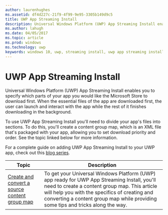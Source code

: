 ```yaml
---
author: laurenhughes
ms.assetid: df4d227c-21f9-4f99-9e95-3305b149d9c5
title: UWP App Streaming Install
description: Universal Windows Platform (UWP) App Streaming Install enables you to specify which parts of your app you would like the Microsoft Store to download first. When the essential files of the app are downloaded first, the user can launch and interact with the app while the rest of it finishes downloading in the background. 
ms.author: lahugh
ms.date: 04/05/2017
ms.topic: article
ms.prod: windows
ms.technology: uwp
keywords: windows 10, uwp, streaming install, uwp app streaming install
---
```



# UWP App Streaming Install
Universal Windows Platform (UWP) App Streaming Install enables you to specify which parts of your app you would like the Microsoft Store to download first. When the essential files of the app are downloaded first, the user can launch and interact with the app while the rest of it finishes downloading in the background. 

To use UWP App Streaming Install you'll need to divide your app's files into sections. To do this, you'll create a content group map, which is an XML file that's packaged with your app, allowing you to set download priority and order. See the topic linked below for more information.

For a complete guide on adding UWP App Streaming Install to your UWP app, check out this [blog series](https://blogs.msdn.microsoft.com/appinstaller/2017/03/15/uwp-streaming-app-installation/).

| Topic | Description | 
|-------|-------------|
| [Create and convert a source content group map](create-cgm.md) | To get your Universal Windows Platform (UWP) app ready for UWP App Streaming Install, you'll need to create a content group map. This article will help you with the specifics of creating and converting a content group map while providing some tips and tricks along the way. |